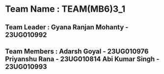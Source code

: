 <H1>Team Name : TEAM(MB6)3_1</H1>
<H2>Team Leader : Gyana Ranjan Mohanty - 23UG010992</H2>
<H2>Team Members : Adarsh Goyal - 23UG010976
                   Priyanshu Rana - 23UG010814
                   Abi Kumar Singh - 23UG010993</H2>
